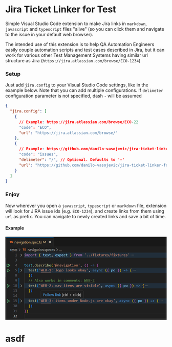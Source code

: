 # Jira Ticket Linker for Test

Simple Visual Studio Code extension to make Jira links in `markdown`, `javascript` and `typescript` files "alive" (so you can click them and navigate to the issue in your default web browser). 

The intended use of this extension is to help QA Automation Engineers easily couple automation scripts and test cases described in Jira, but it can work for various other Test Management Systems having similar url structure as Jira (`https://jira.atlassian.com/browse/ECO-1234`)

### Setup
Just add `jira.config` to your Visual Studio Code settings, like in the example below. Note that you can add multiple configurations.
If `delimeter` configuration parameter is not specified, dash `-` will be assumed
```json
{
  "jira.config": [
    {
      // Example: https://jira.atlassian.com/browse/ECO-22
      "code": "ECO",
      "url": "https://jira.atlassian.com/browse/"
    },
    {
      // Example: https://github.com/danilo-vasojevic/jira-ticket-linker-for-test/issues/2
      "code": "issues",
      "delimeter": "/", // Optional. Defaults to '-'
      "url": "https://github.com/danilo-vasojevic/jira-ticket-linker-for-test/"
    }
  ]
}
```

### Enjoy
Now wherever you open a `javascript`, `typescript` or `markdown` file, extension will look for JIRA issue ids (e.g. `ECO-1234`), and create links from them using `url` as prefix. You can navigate to newly created links and save a bit of time.

#### Example
![image](img/example_ts.png)

# asdf